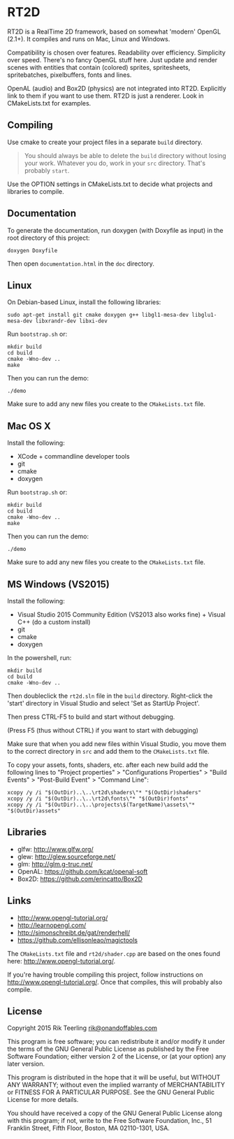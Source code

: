 RT2D
====

RT2D is a RealTime 2D framework, based on somewhat 'modern' OpenGL (2.1+). It compiles and runs on Mac, Linux and Windows.

Compatibility is chosen over features. Readability over efficiency. Simplicity over speed. There's no fancy OpenGL stuff here. Just update and render scenes with entities that contain (colored) sprites, spritesheets, spritebatches, pixelbuffers, fonts and lines.

OpenAL (audio) and Box2D (physics) are not integrated into RT2D. Explicitly link to them if you want to use them. RT2D is just a renderer. Look in CMakeLists.txt for examples.

Compiling
---------

Use cmake to create your project files in a separate `build` directory.

> You should always be able to delete the `build` directory without losing your work. Whatever you do, work in your `src` directory. That's probably `start`.

Use the OPTION settings in CMakeLists.txt to decide what projects and libraries to compile.

Documentation
-------------

To generate the documentation, run doxygen (with Doxyfile as input) in the root directory of this project:

	doxygen Doxyfile

Then open `documentation.html` in the `doc` directory.

Linux
-----

On Debian-based Linux, install the following libraries:

	sudo apt-get install git cmake doxygen g++ libgl1-mesa-dev libglu1-mesa-dev libxrandr-dev libxi-dev

Run `bootstrap.sh` or:

	mkdir build
	cd build
	cmake -Wno-dev ..
	make

Then you can run the demo:

	./demo

Make sure to add any new files you create to the `CMakeLists.txt` file.

Mac OS X
--------

Install the following:

- XCode + commandline developer tools
- git
- cmake
- doxygen

Run `bootstrap.sh` or:

	mkdir build
	cd build
	cmake -Wno-dev ..
	make

Then you can run the demo:

	./demo

Make sure to add any new files you create to the `CMakeLists.txt` file.

MS Windows (VS2015)
-------------------

Install the following:

- Visual Studio 2015 Community Edition (VS2013 also works fine) + Visual C++ (do a custom install)
- git
- cmake
- doxygen

In the powershell, run:

	mkdir build
	cd build
	cmake -Wno-dev ..

Then doubleclick the `rt2d.sln` file in the `build` directory. Right-click the 'start' directory in Visual Studio and select 'Set as StartUp Project'.

Then press CTRL-F5 to build and start without debugging.

(Press F5 (thus without CTRL) if you want to start with debugging)

Make sure that when you add new files within Visual Studio, you move them to the correct directory in `src` and add them to the `CMakeLists.txt` file.

To copy your assets, fonts, shaders, etc. after each new build add the following lines to "Project properties" > "Configurations Properties" > "Build Events" > "Post-Build Event" > "Command Line":

	xcopy /y /i "$(OutDir)..\..\rt2d\shaders\"* "$(OutDir)shaders"
	xcopy /y /i "$(OutDir)..\..\rt2d\fonts\"* "$(OutDir)fonts"
	xcopy /y /i "$(OutDir)..\..\projects\$(TargetName)\assets\"* "$(OutDir)assets"

Libraries
---------

- glfw: <http://www.glfw.org/>
- glew: <http://glew.sourceforge.net/>
- glm: <http://glm.g-truc.net/>
- OpenAL: <https://github.com/kcat/openal-soft>
- Box2D: <https://github.com/erincatto/Box2D>

Links
-----

- <http://www.opengl-tutorial.org/>
- <http://learnopengl.com/>
- <http://simonschreibt.de/gat/renderhell/>
- <https://github.com/ellisonleao/magictools>

The `CMakeLists.txt` file and `rt2d/shader.cpp` are based on the ones found here: <http://www.opengl-tutorial.org/>.

If you're having trouble compiling this project, follow instructions on <http://www.opengl-tutorial.org/>. Once that compiles, this will probably also compile.

License
-------

Copyright 2015 Rik Teerling <rik@onandoffables.com>

This program is free software; you can redistribute it and/or modify
it under the terms of the GNU General Public License as published by
the Free Software Foundation; either version 2 of the License, or
(at your option) any later version.

This program is distributed in the hope that it will be useful,
but WITHOUT ANY WARRANTY; without even the implied warranty of
MERCHANTABILITY or FITNESS FOR A PARTICULAR PURPOSE.  See the
GNU General Public License for more details.

You should have received a copy of the GNU General Public License
along with this program; if not, write to the Free Software
Foundation, Inc., 51 Franklin Street, Fifth Floor, Boston,
MA 02110-1301, USA.
